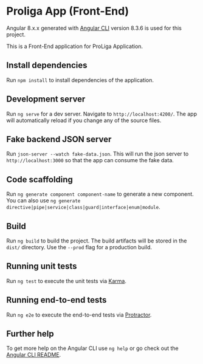 # Proliga App (Front-End)

Angular 8.x.x generated with [Angular CLI](https://github.com/angular/angular-cli) version 8.3.6 is used for this project.

This is a Front-End application for ProLiga Application.

## Install dependencies
Run `npm install` to install dependencies of the application.

## Development server

Run `ng serve` for a dev server. Navigate to `http://localhost:4200/`. The app will automatically reload if you change any of the source files.

## Fake backend JSON server

Run `json-server --watch fake-data.json`. This will run the json server to `http://localhost:3000` so that the app can consume the fake data.

## Code scaffolding

Run `ng generate component component-name` to generate a new component. You can also use `ng generate directive|pipe|service|class|guard|interface|enum|module`.

## Build

Run `ng build` to build the project. The build artifacts will be stored in the `dist/` directory. Use the `--prod` flag for a production build.

## Running unit tests

Run `ng test` to execute the unit tests via [Karma](https://karma-runner.github.io).

## Running end-to-end tests

Run `ng e2e` to execute the end-to-end tests via [Protractor](http://www.protractortest.org/).

## Further help

To get more help on the Angular CLI use `ng help` or go check out the [Angular CLI README](https://github.com/angular/angular-cli/blob/master/README.md).
